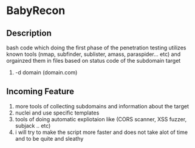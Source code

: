 # BabyRecon

## Description 

bash code which doing the first phase of the penetration testing utilizes known tools (nmap, subfinder, sublister, amass, paraspider... etc) and orgainzed them in files based on status code of the subdomain target 
1. -d domain (domain.com)
## Incoming Feature 
1. more tools of collecting subdomains and information about the target  
2. nuclei and use specific templates
3. tools of doing automatic expliotaion like (CORS scanner, XSS fuzzer, subjack .. etc)
4. i will try to make the script more faster and does not take alot of time and to be quite and sleathy
